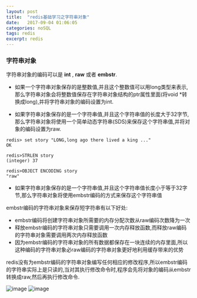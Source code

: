 ```yaml
---
layout: post
title:  "redis基础学习之字符串对象"
date:   2017-09-04 01:06:05
categories: noSQL
tags: redis
excerpt: redis
---
```



### 字符串对象

字符串对象的编码可以是 **int** , **raw** 或者 **embstr**.

- 如果一个字符串对象保存的是整数值,并且这个整数值可以用long类型来表示,那么字符串对象会将整数值保存在字符串对象结构的ptr属性里面(将void *转换成long),并将字符串对象的编码设置为int.



- 如果字符串对象保存的是一个字符串值,并且这个字符串值的长度大于32字节,那么字符串对象将使用一个简单动态字符串(SDS)来保存这个字符串值,并将对象的编码设置为raw.


```
redis> set story "LONG,long ago there lived a king ..."
OK

redis>STRLEN story
(integer) 37

redis>OBJECT ENCODING story
"raw"

```

- 如果字符串对象保存的是一个字符串值,并且这个字符串值长度小于等于32字节,那么字符串对象将使用embstr编码的方式来保存这个字符串值


embstr编码的字符串对象来保存短字符串有以下好处:

- embstr编码将创建字符串对象所需要的内存分配次数从raw编码次数降为一次
- 释放embstr编码的字符串对象只需要调用一次内存释放函数,而释放raw编码的字符串对象需要调用两次内存释放函数
- 因为embstr编码的字符串对象的所有数据都保存在一块连续的内存里面,所以这种编码的字符串对象必raw编码的字符串对象更好地利用缓存带来的优势


redis没有为embstr编码的字符串对象编写任何相应的修改程序,所以embstr编码的字符串实际上是只读的,当对其执行修改命令时,程序会先将对象的编码从embstr转换成raw,然后再执行修改命令.

![image](https://ws1.sinaimg.cn/large/b1eb59d9ly1fwxqx2vg2mj20nl0brq6v.jpg)
![image](https://ws1.sinaimg.cn/large/b1eb59d9ly1fwxqxnmj7dj20o40bedkk.jpg)
